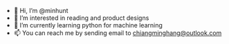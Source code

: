 - 👋 Hi, I’m @minhunt
- 👀 I’m interested in reading and product designs
- 🌱 I’m currently learning python for machine learning
- 📫 You can reach me by sending email to chiangminghang@outlook.com

